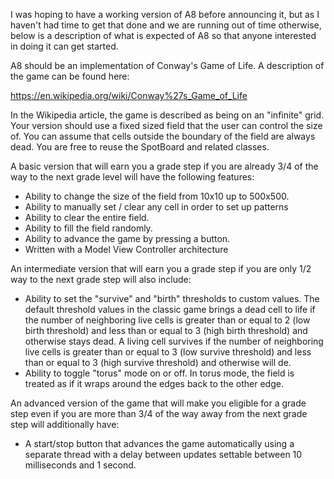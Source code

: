 I was hoping to have a working version of A8 before announcing it, but as I haven't had time to get that done and we are running out of time otherwise, below is a description of what is expected of A8 so that anyone interested in doing it can get started.

A8 should be an implementation of Conway's Game of Life. A description of the game can be found here:

https://en.wikipedia.org/wiki/Conway%27s_Game_of_Life

In the Wikipedia article, the game is described as being on an "infinite" grid. Your version should use a fixed sized field that the user can control the size of. You can assume that cells outside the boundary of the field are always dead. You are free to reuse the SpotBoard and related classes.

A basic version that will earn you a grade step if you are already 3/4 of the way to the next grade level will have the following features:

- Ability to change the size of the field from 10x10 up to 500x500.
- Ability to manually set / clear any cell in order to set up patterns
- Ability to clear the entire field.
- Ability to fill the field randomly.
- Ability to advance the game by pressing a button.
- Written with a Model View Controller architecture

An intermediate version that will earn you a grade step if you are only 1/2 way to the next grade step will also include:

- Ability to set the "survive" and "birth" thresholds to custom values. The default threshold values in the classic game brings a dead cell to life if the number of neighboring live cells is greater than or equal to 2 (low birth threshold) and less than or equal to 3 (high birth threshold) and otherwise stays dead. A living cell survives if the number of neighboring live cells is greater than or equal to 3 (low survive threshold) and less than or equal to 3 (high survive threshold) and otherwise will de. 
- Ability to toggle "torus" mode on or off. In torus mode, the field is treated as if it wraps around the edges back to the other edge.

An  advanced version of the game that will make you eligible for a grade step even if you are more than 3/4 of the way away from the next grade step will additionally have:

- A start/stop button that advances the game automatically using a separate thread with a delay between updates settable between 10 milliseconds and 1 second.